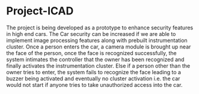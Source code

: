 # Project-ICAD
The project is being developed as a prototype to enhance security features in high end cars. The Car security can be increased if we are able to implement image processing features along with prebuilt instrumentation cluster. Once a person enters the car, a camera module is brought up near the face of the person, once the face is recognized successfully, the system intimates the controller that the owner has been recognized and finally activates the instrumentation cluster. Else if a person other than the owner tries to enter, the system fails to recognize the face leading to a buzzer being activated and eventually no cluster activation i.e. the car would not start if anyone tries to take unauthorized access into the car.

